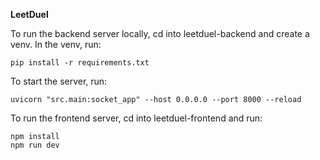 **LeetDuel**

To run the backend server locally, cd into leetduel-backend and create a venv. In the venv, run:
```
pip install -r requirements.txt
```
To start the server, run:
```
uvicorn "src.main:socket_app" --host 0.0.0.0 --port 8000 --reload
```

To run the frontend server, cd into leetduel-frontend and run:
```
npm install
npm run dev
```
